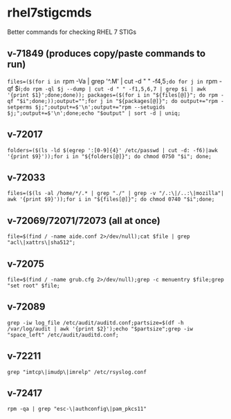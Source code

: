 # rhel7stigcmds
Better commands for checking RHEL 7 STIGs

## v-71849 (produces copy/paste commands to run)
`files=($(for i in `rpm -Va | grep '^.M' | cut -d " " -f4,5`;do for j in `rpm -qf $i`;do rpm -ql $j --dump | cut -d " " -f1,5,6,7 | grep $i | awk '{print $1}';done;done)); packages=($(for i in "${files[@]}"; do rpm -qf "$i";done;));output="";for j in "${packages[@]}"; do output+="rpm -setperms $j;";output+=$'\n';output+="rpm --setugids $j;";output+=$'\n';done;echo "$output" | sort -d | uniq;
`

## v-72017
`folders=($(ls -ld $(egrep ':[0-9]{4}' /etc/passwd | cut -d: -f6)|awk '{print $9}'));for i in "${folders[@]}"; do chmod 0750 "$i"; done;`

## v-72033
`files=($(ls -al /home/*/.* | grep "./" | grep -v "/.:\|/..:\|mozilla"| awk '{print $9}'));for i in "${files[@]}"; do chmod 0740 "$i";done;`

## v-72069/72071/72073 (all at once)
`file=$(find / -name aide.conf 2>/dev/null);cat $file | grep "acl\|xattrs\|sha512";`

## v-72075
`file=$(find / -name grub.cfg 2>/dev/null);grep -c menuentry $file;grep "set root" $file;`

## v-72089
`grep -iw log_file /etc/audit/auditd.conf;partsize=$(df -h /var/log/audit | awk '{print $2}');echo "$partsize";grep -iw "space_left" /etc/audit/auditd.conf;`

## v-72211
`grep "imtcp\|imudp\|imrelp" /etc/rsyslog.conf`

## v-72417
`rpm -qa | grep "esc-\|authconfig\|pam_pkcs11"`
